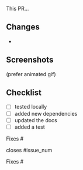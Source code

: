 This PR...
## Changes
-
## Screenshots
(prefer animated gif)

## Checklist
- [ ] tested locally
- [ ] added new dependencies
- [ ] updated the docs
- [ ] added a test

Fixes #

closes #issue_num

Fixes #
